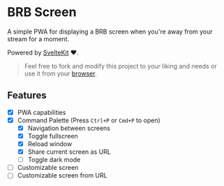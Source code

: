 # BRB Screen

A simple PWA for displaying a BRB screen when you're away from your stream for a moment.

Powered by [SvelteKit](https://kit.svelte.dev/) ❤.

> Feel free to fork and modify this project to your liking and needs or use it from your [browser](https://brb-screen.vercel.app/).


## Features

- [x] PWA capabilities
- [x] Command Palette (Press `Ctrl+P` or `Cmd+P` to open)
  - [x] Navigation between screens
  - [x] Toggle fullscreen
  - [x] Reload window
  - [x] Share current screen as URL
  - [ ] Toggle dark mode
- [ ] Customizable screen
- [ ] Customizable screen from URL
